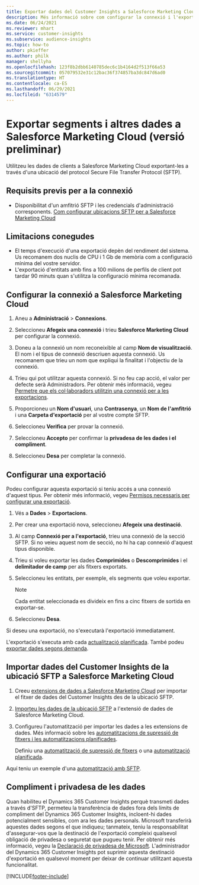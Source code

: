 ```yaml
---
title: Exportar dades del Customer Insights a Salesforce Marketing Cloud
description: Més informació sobre com configurar la connexió i l'exportació a Salesforce Marketing Cloud.
ms.date: 06/24/2021
ms.reviewer: mhart
ms.service: customer-insights
ms.subservice: audience-insights
ms.topic: how-to
author: pkieffer
ms.author: philk
manager: shellyha
ms.openlocfilehash: 123f8b2dbb6140785dec6c1b4164d2f513f66a53
ms.sourcegitcommit: 057079532e31c12bac36f374857ba3dc847d6ad0
ms.translationtype: HT
ms.contentlocale: ca-ES
ms.lasthandoff: 06/29/2021
ms.locfileid: "6314579"
---
```

# <a name="export-segments-and-other-data-to-salesforce-marketing-cloud-preview"></a>Exportar segments i altres dades a Salesforce Marketing Cloud (versió preliminar)

Utilitzeu les dades de clients a Salesforce Marketing Cloud exportant-les a través d'una ubicació del protocol Secure File Transfer Protocol (SFTP).

## <a name="prerequisites-for-connection"></a>Requisits previs per a la connexió

- Disponibilitat d'un amfitrió SFTP i les credencials d'administració corresponents. [Com configurar ubicacions SFTP per a Salesforce Marketing Cloud](https://help.salesforce.com/articleView?id=sf.mc_es_configure_enhanced_ftp.htm&type=5) 

## <a name="known-limitations"></a>Limitacions conegudes

- El temps d'execució d'una exportació depèn del rendiment del sistema. Us recomanem dos nuclis de CPU i 1 Gb de memòria com a configuració mínima del vostre servidor. 
- L'exportació d'entitats amb fins a 100 milions de perfils de client pot tardar 90 minuts quan s'utilitza la configuració mínima recomanada. 

## <a name="set-up-the-connection-to-salesforce-marketing-cloud"></a>Configurar la connexió a Salesforce Marketing Cloud

1. Aneu a **Administració** > **Connexions**.

1. Seleccioneu **Afegeix una connexió** i trieu **Salesforce Marketing Cloud** per configurar la connexió.

1. Doneu a la connexió un nom reconeixible al camp **Nom de visualització**. El nom i el tipus de connexió descriuen aquesta connexió. Us recomanem que trieu un nom que expliqui la finalitat i l'objectiu de la connexió.

1. Trieu qui pot utilitzar aquesta connexió. Si no feu cap acció, el valor per defecte serà Administradors. Per obtenir més informació, vegeu [Permetre que els col·laboradors utilitzin una connexió per a les exportacions](connections.md#allow-contributors-to-use-a-connection-for-exports).

1. Proporcioneu un **Nom d'usuari**, una **Contrasenya**, un **Nom de l'amfitrió** i una **Carpeta d'exportació** per al vostre compte SFTP.

1. Seleccioneu **Verifica** per provar la connexió.

1. Seleccioneu **Accepto** per confirmar la **privadesa de les dades i el compliment**.

1. Seleccioneu **Desa** per completar la connexió.

## <a name="configure-an-export"></a>Configurar una exportació

Podeu configurar aquesta exportació si teniu accés a una connexió d'aquest tipus. Per obtenir més informació, vegeu [Permisos necessaris per configurar una exportació](export-destinations.md#set-up-a-new-export).

1. Vés a **Dades** > **Exportacions**.

1. Per crear una exportació nova, seleccioneu **Afegeix una destinació**.

1. Al camp **Connexió per a l'exportació**, trieu una connexió de la secció SFTP. Si no veieu aquest nom de secció, no hi ha cap connexió d'aquest tipus disponible.

1. Trieu si voleu exportar les dades **Comprimides** o **Descomprimides** i el **delimitador de camp** per als fitxers exportats.

1. Seleccioneu les entitats, per exemple, els segments que voleu exportar.

   > [!NOTE]
   > Cada entitat seleccionada es divideix en fins a cinc fitxers de sortida en exportar-se. 

1. Seleccioneu **Desa**.

Si deseu una exportació, no s'executarà l'exportació immediatament.

L'exportació s'executa amb cada [actualització planificada](system.md#schedule-tab). També podeu [exportar dades segons demanda](export-destinations.md#run-exports-on-demand). 

## <a name="import-customer-insights-data-from-sftp-location-to-salesforce-marketing-cloud"></a>Importar dades del Customer Insights de la ubicació SFTP a Salesforce Marketing Cloud

1. Creeu [extensions de dades a Salesforce Marketing Cloud](https://help.salesforce.com/articleView?id=sf.mc_es_create_data_extension.htm&type=5) per importar el fitxer de dades del Customer Insights des de la ubicació SFTP.

2. [Importeu les dades de la ubicació SFTP](https://help.salesforce.com/articleView?id=sf.mc_es_import_data_extension_classic.htm&type=5) a l'extensió de dades de Salesforce Marketing Cloud. 

3. Configureu l'automatització per importar les dades a les extensions de dades. Més informació sobre les [automatitzacions de supressió de fitxers i les automatitzacions planificades](https://help.salesforce.com/articleView?id=sf.mc_as_triggered_automations.htm&type=5).

   Definiu una [automatització de supressió de fitxers](https://help.salesforce.com/articleView?id=sf.mc_as_define_a_triggered_automation.htm&type=5) o una [automatització planificada](https://help.salesforce.com/articleView?id=sf.mc_as_define_a_scheduled_automation.htm&type=5). 

Aquí teniu un exemple d'una [automatització amb SFTP](https://help.salesforce.com/articleView?id=sf.mc_as_ftp_and_triggered_automation_scenario.htm&type=5).

## <a name="data-privacy-and-compliance"></a>Compliment i privadesa de les dades

Quan habiliteu el Dynamics 365 Customer Insights perquè transmeti dades a través d'SFTP, permeteu la transferència de dades fora dels límits de compliment del Dynamics 365 Customer Insights, incloent-hi dades potencialment sensibles, com ara les dades personals. Microsoft transferirà aquestes dades segons el que indiqueu; tanmateix, teniu la responsabilitat d'assegurar-vos que la destinació de l'exportació compleixi qualsevol obligació de privadesa o seguretat que pugueu tenir. Per obtenir més informació, vegeu la [Declaració de privadesa de Microsoft](https://go.microsoft.com/fwlink/?linkid=396732).
L'administrador del Dynamics 365 Customer Insights pot suprimir aquesta destinació d'exportació en qualsevol moment per deixar de continuar utilitzant aquesta funcionalitat.

[!INCLUDE[footer-include](../includes/footer-banner.md)]
